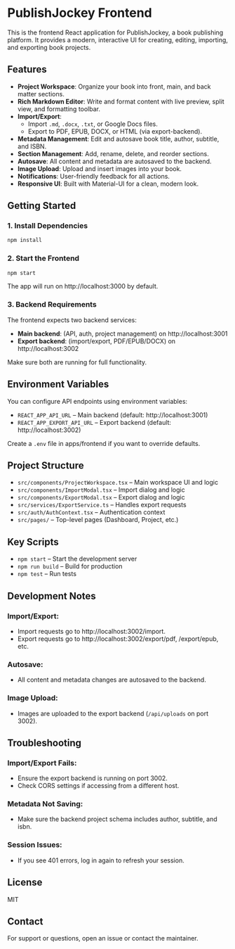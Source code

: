 # PublishJockey Frontend

This is the frontend React application for PublishJockey, a book publishing platform. It provides a modern, interactive UI for creating, editing, importing, and exporting book projects.

## Features

- **Project Workspace**: Organize your book into front, main, and back matter sections.
- **Rich Markdown Editor**: Write and format content with live preview, split view, and formatting toolbar.
- **Import/Export**:
  - Import `.md`, `.docx`, `.txt`, or Google Docs files.
  - Export to PDF, EPUB, DOCX, or HTML (via export-backend).
- **Metadata Management**: Edit and autosave book title, author, subtitle, and ISBN.
- **Section Management**: Add, rename, delete, and reorder sections.
- **Autosave**: All content and metadata are autosaved to the backend.
- **Image Upload**: Upload and insert images into your book.
- **Notifications**: User-friendly feedback for all actions.
- **Responsive UI**: Built with Material-UI for a clean, modern look.

## Getting Started

### 1. Install Dependencies

```bash
npm install
```

### 2. Start the Frontend

```bash
npm start
```

The app will run on http://localhost:3000 by default.

### 3. Backend Requirements

The frontend expects two backend services:
- **Main backend**: (API, auth, project management) on http://localhost:3001
- **Export backend**: (import/export, PDF/EPUB/DOCX) on http://localhost:3002

Make sure both are running for full functionality.

## Environment Variables

You can configure API endpoints using environment variables:
- `REACT_APP_API_URL` – Main backend (default: http://localhost:3001)
- `REACT_APP_EXPORT_API_URL` – Export backend (default: http://localhost:3002)

Create a `.env` file in apps/frontend if you want to override defaults.

## Project Structure

- `src/components/ProjectWorkspace.tsx` – Main workspace UI and logic
- `src/components/ImportModal.tsx` – Import dialog and logic
- `src/components/ExportModal.tsx` – Export dialog and logic
- `src/services/ExportService.ts` – Handles export requests
- `src/auth/AuthContext.tsx` – Authentication context
- `src/pages/` – Top-level pages (Dashboard, Project, etc.)

## Key Scripts

- `npm start` – Start the development server
- `npm run build` – Build for production
- `npm test` – Run tests

## Development Notes

### Import/Export:
- Import requests go to http://localhost:3002/import.
- Export requests go to http://localhost:3002/export/pdf, /export/epub, etc.

### Autosave:
- All content and metadata changes are autosaved to the backend.

### Image Upload:
- Images are uploaded to the export backend (`/api/uploads` on port 3002).

## Troubleshooting

### Import/Export Fails:
- Ensure the export backend is running on port 3002.
- Check CORS settings if accessing from a different host.

### Metadata Not Saving:
- Make sure the backend project schema includes author, subtitle, and isbn.

### Session Issues:
- If you see 401 errors, log in again to refresh your session.

## License

MIT

## Contact

For support or questions, open an issue or contact the maintainer.